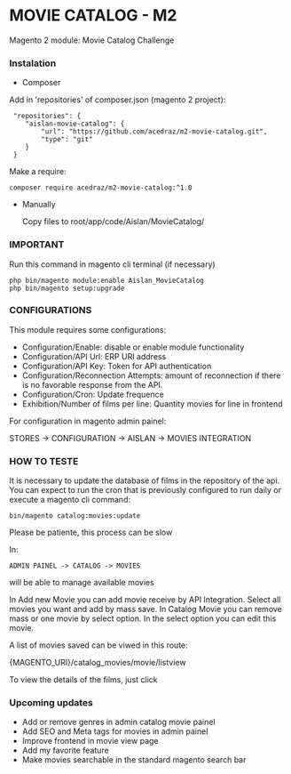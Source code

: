 # MOVIE CATALOG - M2 #

Magento 2 module: Movie Catalog Challenge

### Instalation ###

* Composer

Add in 'repositories' of composer.json (magento 2 project):

     "repositories": {
        "aislan-movie-catalog": {
            "url": "https://github.com/acedraz/m2-movie-catalog.git",
            "type": "git"
        }
     }

Make a require:

    composer require acedraz/m2-movie-catalog:^1.0

* Manually
    
    Copy files to root/app/code/Aislan/MovieCatalog/
    
### IMPORTANT ###

Run this command in magento cli terminal (if necessary)

    php bin/magento module:enable Aislan_MovieCatalog
    php bin/magento setup:upgrade

### CONFIGURATIONS ###

This module requires some configurations:

* Configuration/Enable: disable or enable module functionality
* Configuration/API Url: ERP URI address
* Configuration/API Key: Token  for API authentication
* Configuration/Reconnection Attempts: amount of reconnection if there is no favorable response from the API.
* Configuration/Cron: Update frequence
* Exhibition/Number of films per line: Quantity movies for line in frontend

For configuration in magento admin painel:

STORES -> CONFIGURATION -> AISLAN -> MOVIES INTEGRATION

### HOW TO TESTE ###

It is necessary to update the database of films in the repository of the api. You can expect to run the cron that is previously configured to run daily or execute a magento cli command:

    bin/magento catalog:movies:update

Please be patiente, this process can be slow

In: 

    ADMIN PAINEL -> CATALOG -> MOVIES
    
will be able to manage available movies

In Add new Movie you can add movie receive by API Integration. Select all movies you want and add by mass save. 
In Catalog Movie you can remove mass or one movie by select option. In the select option you can edit this movie.

A list of movies saved can be viwed in this route: 
   
   {MAGENTO_URI}/catalog_movies/movie/listview

To view the details of the films, just click

### Upcoming updates ###

* Add or remove genres in admin catalog movie painel
* Add SEO and Meta tags for movies in admin painel
* Improve frontend in movie view page
* Add my favorite feature 
* Make movies searchable in the standard magento search bar
